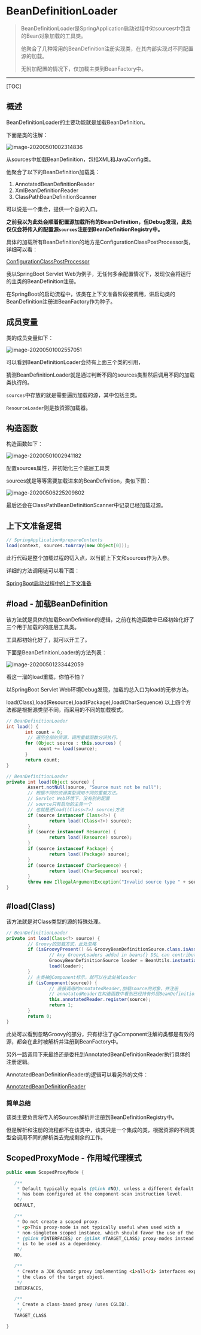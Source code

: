 # BeanDefinitionLoader

> BeanDefinitionLoader是SpringApplication启动过程中对sources中包含的Bean对象加载的工具类。
>
> 他聚合了几种常用的BeanDefinition注册实现类，在其内部实现对不同配置源的加载。
>
> 无附加配置的情况下，仅加载主类到BeanFactory中。

<!-- more -->

---

[TOC]

## 概述

BeanDefinitionLoader的主要功能就是加载BeanDefinition。

下面是类的注解：

 ![image-20200501002314836](/home/chen/github/_java/pic/image-20200501002314836.png)

从sources中加载BeanDefinition，包括XML和JavaConfig类。

他聚合了以下的BeanDefinition加载类：

1. AnnotatedBeanDefinitionReader
2. XmlBeanDefinitionReader
3. ClassPathBeanDefinitionScanner

可以说是一个集合，提供一个总的入口。

**之前我以为此处会顺着配置源加载所有的BeanDefinition，但Debug发现，此处仅仅会将传入的配置源`sources`注册到BeanDefinitionRegistry中。**

具体的加载所有BeanDefinition的地方是ConfigurationClassPostProcessor类，详细可以看：

[ConfigurationClassPostProcessor](../BeanFactoryPostProcessor/ConfigurationClassPostProcessor.md)

我以SpringBoot Servlet Web为例子，无任何多余配置情况下，发现仅会将运行的主类的BeanDefinition注册。

在SpringBoot的启动流程中，该类在上下文准备阶段被调用，讲启动类的BeanDefinition注册进BeanFactory作为种子。





## 成员变量

类的成员变量如下：

 ![image-20200501002557051](/home/chen/github/_java/pic/image-20200501002557051.png)

可以看到BeanDefinitionLoader会持有上面三个类的引用，

猜测BeanDefinitionLoader就是通过判断不同的sources类型然后调用不同的加载类执行的。

`sources`中存放的就是需要遍历加载的源，其中包括主类。

`ResourceLoader`则是按资源加载器。





## 构造函数

构造函数如下：

 ![image-20200501002941182](/home/chen/github/_java/pic/image-20200501002941182.png)

配置sources属性，并初始化三个底层工具类

sources就是等等需要加载进来的BeanDefinition，类似下图：

 ![image-20200506225209802](/home/chen/github/_java/pic/image-20200506225209802.png)

最后还会在ClassPathBeanDefinitionScanner中记录已经加载过源。



## 上下文准备逻辑

```java
// SpringApplication#prepareContexts
load(context, sources.toArray(new Object[0]));
```

此行代码是整个加载过程的切入点，以当前上下文和sources作为入参。

详细的方法调用链可以看下面：

[SpringBoot启动过程中的上下文准备](./SpringBoot启动过程中的上下文准备.md)



## #load - 加载BeanDefinition

该方法就是具体的加载BeanDefinition的逻辑，之前在构造函数中已经初始化好了三个用于加载的的底层工具类。

工具都初始化好了，就可以开工了。

下面是BeanDefinitionLoader的方法列表：

 ![image-20200501233442059](/home/chen/github/_java/pic/image-20200501233442059.png)

看这一溜的load重载，你怕不怕？

以SpringBoot Servlet Web环境Debug发现，加载的总入口为load的无参方法。

load(Class),load(Resource),load(Package),load(CharSequence) 以上四个方法都是根据源类型不同，而采用的不同的加载模式。

```java
// BeanDefinitionLoader
int load() {
       int count = 0;
    	// 遍历全部的资源，调用重载函数分派执行。
       for (Object source : this.sources) {
          	count += load(source);
       }
       return count;
}

// BeanDefinitionLoader
private int load(Object source) {
        Assert.notNull(source, "Source must not be null");
    	// 根据不同的资源类型调用不同的重载方法。
    	// Servlet Web环境下，没有别的配置
    	// source只有启动的主类一个
    	// 也就是进load((Class<?>) source)方法
    	if (source instanceof Class<?>) {
            	return load((Class<?>) source);
        }
        if (source instanceof Resource) {
            	return load((Resource) source);
        }
        if (source instanceof Package) {
            	return load((Package) source);
        }
        if (source instanceof CharSequence) {
            	return load((CharSequence) source);
        }
        throw new IllegalArgumentException("Invalid source type " + source.getClass());
}
```



## #load(Class)

该方法就是对Class类型的源的特殊处理。

```java
// BeanDefinitionLoader
private int load(Class<?> source) {
    	// Groovy的加载方式，此处忽略
        if (isGroovyPresent() && GroovyBeanDefinitionSource.class.isAssignableFrom(source)) {
                // Any GroovyLoaders added in beans{} DSL can contribute beans here
                GroovyBeanDefinitionSource loader = BeanUtils.instantiateClass(source, GroovyBeanDefinitionSource.class);
                load(loader);
        }
    	// 主类被@Component标示，就可以在此处被loader
        if (isComponent(source)) {
            	// 直接调用的annotatedReader,加载source的对象，并注册
            	// annotatedReader在构造函数中看到已经持有外层BeanDefinitionRegistry的引用对象了
                this.annotatedReader.register(source);
                return 1;
        }
        return 0;
}
```

此处可以看到忽略Groovy的部分，只有标注了@Component注解的类都是有效的源，都会在此时被解析并注册到BeanFactory中。

另外一路调用下来最终还是委托到AnnotatedBeanDefinitionReader执行具体的注册逻辑。

AnnotatedBeanDefinitionReader的逻辑可以看另外的文件：

[AnnotatedBeanDefinitionReader](./AnnotatedBeanDefinitionReader.md)




### 简单总结

该类主要负责将传入的Sources解析并注册到BeanDefinitionRegistry中。

但是解析和注册的流程都不在该类中，该类只是一个集成的类，根据资源的不同类型会调用不同的解析类去完成剩余的工作。





## ScopedProxyMode - 作用域代理模式

```java
public enum ScopedProxyMode {

   /**
    * Default typically equals {@link #NO}, unless a different default
    * has been configured at the component-scan instruction level.
    */
   DEFAULT,

   /**
    * Do not create a scoped proxy.
    * <p>This proxy-mode is not typically useful when used with a
    * non-singleton scoped instance, which should favor the use of the
    * {@link #INTERFACES} or {@link #TARGET_CLASS} proxy-modes instead if it
    * is to be used as a dependency.
    */
   NO,

   /**
    * Create a JDK dynamic proxy implementing <i>all</i> interfaces exposed by
    * the class of the target object.
    */
   INTERFACES,

   /**
    * Create a class-based proxy (uses CGLIB).
    */
   TARGET_CLASS

}
```

